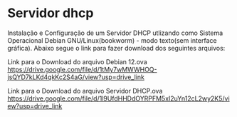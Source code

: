 # Servidor dhcp
Instalação e Configuração de um Servidor DHCP utlizando como Sistema Operacional  Debian GNU/Linux(bookworm)  - modo texto(sem interface gráfica). 
Abaixo segue o link para fazer download dos seguintes arquivos:

Link para o Download do arquivo Debian 12.ova
https://drive.google.com/file/d/1tMy7wMWWHOQ-jsQYD7kLKd4qkKc2S4aG/view?usp=drive_link

Link para o Download do arquivo Servidor DHCP.ova
https://drive.google.com/file/d/1l9UfdHHDdOYRPFM5xI2uYn12cL2wy2K5/view?usp=drive_link
